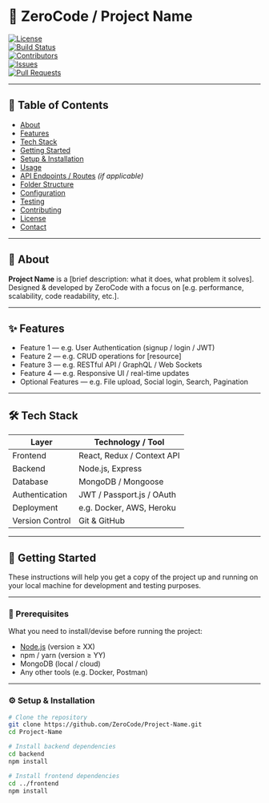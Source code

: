# 📂 ZeroCode / **Project Name**

[![License](https://img.shields.io/github/license/ZeroCode/Project-Name)](LICENSE)  
[![Build Status](https://img.shields.io/github/actions/workflow/status/ZeroCode/Project-Name/ci.yml)](https://github.com/ZeroCode/Project-Name/actions)  
[![Contributors](https://img.shields.io/github/contributors/ZeroCode/Project-Name)](https://github.com/ZeroCode/Project-Name/graphs/contributors)  
[![Issues](https://img.shields.io/github/issues/ZeroCode/Project-Name)](https://github.com/ZeroCode/Project-Name/issues)  
[![Pull Requests](https://img.shields.io/github/issues-pr/ZeroCode/Project-Name)](https://github.com/ZeroCode/Project-Name/pulls)  

---

## 🚀 Table of Contents

- [About](#-about)  
- [Features](#-features)  
- [Tech Stack](#-tech-stack)  
- [Getting Started](#-getting-started)  
- [Setup & Installation](#-setup--installation)  
- [Usage](#-usage)  
- [API Endpoints / Routes](#api-endpoints--routes) *(if applicable)*  
- [Folder Structure](#folder-structure)  
- [Configuration](#configuration)  
- [Testing](#testing)  
- [Contributing](#contributing)  
- [License](#license)  
- [Contact](#contact)  

---

## 🧐 About

**Project Name** is a [brief description: what it does, what problem it solves].  
Designed & developed by ZeroCode with a focus on [e.g. performance, scalability, code readability, etc.].  

---

## ✨ Features

- Feature 1 — e.g. User Authentication (signup / login / JWT)  
- Feature 2 — e.g. CRUD operations for [resource]  
- Feature 3 — e.g. RESTful API / GraphQL / Web Sockets  
- Feature 4 — e.g. Responsive UI / real-time updates  
- Optional Features — e.g. File upload, Social login, Search, Pagination  

---

## 🛠 Tech Stack

| Layer        | Technology / Tool         |
|---------------|----------------------------|
| Frontend      | React, Redux / Context API |
| Backend       | Node.js, Express          |
| Database      | MongoDB / Mongoose        |
| Authentication| JWT / Passport.js / OAuth |
| Deployment    | e.g. Docker, AWS, Heroku   |
| Version Control| Git & GitHub             |

---

## 🚀 Getting Started

These instructions will help you get a copy of the project up and running on your local machine for development and testing purposes.

---

### 🔧 Prerequisites

What you need to install/devise before running the project:

- [Node.js](https://nodejs.org/en/) (version ≥ XX)  
- npm / yarn (version ≥ YY)  
- MongoDB (local / cloud)  
- Any other tools (e.g. Docker, Postman)

---

### ⚙ Setup & Installation

```bash
# Clone the repository
git clone https://github.com/ZeroCode/Project-Name.git
cd Project-Name

# Install backend dependencies
cd backend
npm install

# Install frontend dependencies
cd ../frontend
npm install
